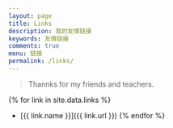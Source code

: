 ```yaml
---
layout: page
title: Links
description: 我的友情链接
keywords: 友情链接
comments: true
menu: 链接
permalink: /links/
---
```


> Thannks for my friends and teachers.

{% for link in site.data.links %}
* [{{ link.name }}]({{ link.url }})
{% endfor %}
